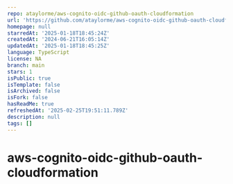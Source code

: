 ```yaml
---
repo: ataylorme/aws-cognito-oidc-github-oauth-cloudformation
url: 'https://github.com/ataylorme/aws-cognito-oidc-github-oauth-cloudformation'
homepage: null
starredAt: '2025-01-18T18:45:24Z'
createdAt: '2024-06-21T16:05:14Z'
updatedAt: '2025-01-18T18:45:25Z'
language: TypeScript
license: NA
branch: main
stars: 1
isPublic: true
isTemplate: false
isArchived: false
isFork: false
hasReadMe: true
refreshedAt: '2025-02-25T19:51:11.789Z'
description: null
tags: []
---
```


# aws-cognito-oidc-github-oauth-cloudformation
